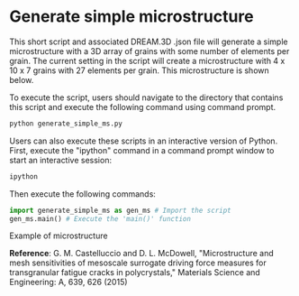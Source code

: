 # Generate simple microstructure

  This short script and associated DREAM.3D .json file will generate a simple microstructure with a 3D array of grains with some number of elements per grain. The current setting in the script will create a microstructure with 4 x 10 x 7 grains with 27 elements per grain. This microstructure is shown below.
  
  To execute the script, users should navigate to the directory that contains this script and execute the following command using command prompt.
 
  ```bash
  python generate_simple_ms.py
  ```
  
  Users can also execute these scripts in an interactive version of Python. First, execute the "ipython" command in a command prompt window to start an interactive session:
  
  ```bash
  ipython
  ```
  
  Then execute the following commands:
  
  ```python
  import generate_simple_ms as gen_ms # Import the script
  gen_ms.main() # Execute the 'main()' function
  ```
  
  Example of microstructure

  <B>Reference</B>:  G. M. Castelluccio and D. L. McDowell, "Microstructure and mesh sensitivities of mesoscale surrogate driving force measures for transgranular fatigue cracks in polycrystals," Materials Science and Engineering: A, 639, 626 (2015)